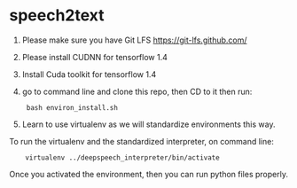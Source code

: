 # speech2text

1. Please make sure you have Git LFS
https://git-lfs.github.com/

2. Please install CUDNN for tensorflow 1.4
3. Install Cuda toolkit for tensorflow 1.4
4. go to command line and clone this repo, then CD to it then run: 

		bash environ_install.sh
5. Learn to use virtualenv as we will standardize environments this way.


To run the virtualenv and the standardized interpreter, on command line:
	
		virtualenv ../deepspeech_interpreter/bin/activate

Once you activated the environment, then you can run python files properly.